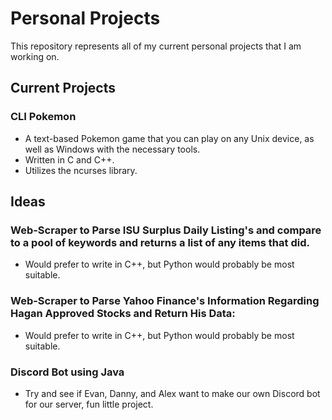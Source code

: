 # Personal Projects
 This repository represents all of my current personal projects that I am working on.

## Current Projects
### CLI Pokemon
* A text-based Pokemon game that you can play on any Unix device, as well as Windows with the necessary tools.
 * Written in C and C++.
 * Utilizes the ncurses library.

## Ideas
### Web-Scraper to Parse ISU Surplus Daily Listing's and compare to a pool of keywords and returns a list of any items that did.
 * Would prefer to write in C++, but Python would probably be most suitable.


### Web-Scraper to Parse Yahoo Finance's Information Regarding Hagan Approved Stocks and Return His Data:
 * Would prefer to write in C++, but Python would probably be most suitable.

### Discord Bot using Java
 * Try and see if Evan, Danny, and Alex want to make our own Discord bot for our server, fun little project.
